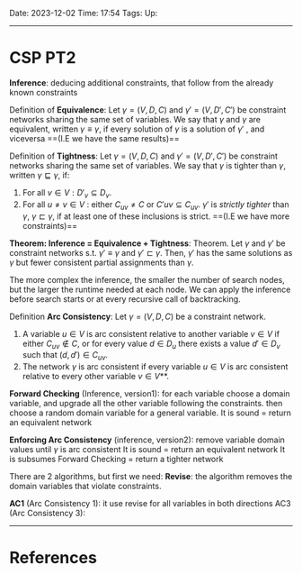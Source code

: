 Date: 2023-12-02
Time: 17:54
Tags:
Up: 

---
# CSP PT2

**Inference**: deducing additional constraints, that follow from the already known constraints

Definition of **Equivalence**: 
Let $\gamma = (V, D, C)$ and $\gamma' = (V, D', C')$ be constraint networks sharing the same set of variables. We say that $\gamma$ and $\gamma$ are equivalent, written $\gamma \equiv \gamma$, if every solution of $\gamma$ is a solution of $\gamma'$ , and viceversa
==(I.E we have the same results)==

Definition of **Tightness**:
Let $\gamma = (V, D, C)$ and $\gamma'= (V, D',C')$ be constraint networks sharing the same set of variables. We say that $\gamma$ is tighter than $\gamma$, written $\gamma \sqsubseteq \gamma$, if:
1. For all $v \in V: D'_v \subseteq D_v$. 
2. For all $u \neq v \in V$ : either $C_{uv} \neq C$ or $C'{uv} \subseteq C_{uv}$. 
$\gamma'$ is *strictly tighter* than $\gamma$, $\gamma \sqsubset \gamma$, if at least one of these inclusions is strict.
==(I.E we have more constraints)==

**Theorem: Inference = Equivalence + Tightness**:
Theorem. Let $\gamma$ and $\gamma'$ be constraint networks s.t. $\gamma' \equiv \gamma$ and $\gamma' \sqsubset \gamma$. Then, $\gamma'$ has the same solutions as $\gamma$ but fewer consistent partial assignments than $\gamma$.

The more complex the inference, the smaller the number of search nodes, but the larger the runtime needed at each node. We can apply the inference before search starts or at every recursive call of backtracking. 

Definition **Arc Consistency**: 
Let $\gamma = (V, D, C)$ be a constraint network. 
1. A variable $u \in V$ is arc consistent relative to another variable $v \in V$ if either $C_{uv} \notin C$, or for every value $d \in D_u$ there exists a value $d' \in D_v$ such that $(d, d') \in C_{uv}$. 
2. The network $\gamma$ is arc consistent if every variable $u \in V$ is arc consistent relative to every other variable $v \in V$**.

**Forward Checking** (Inference, version1):
for each variable choose a domain variable, and upgrade all the other variable following the constraints. then choose a random domain variable for a general variable. 
It is sound = return an equivalent network

**Enforcing Arc Consistency** (inference, version2):
remove variable domain values until $\gamma$ is arc consistent
It is sound = return an equivalent network
It is subsumes Forward Checking = return a tighter network 

There are 2 algorithms, but first we need:
**Revise**:
the algorithm removes the domain variables that violate constraints.

**AC1** (Arc Consistency 1):
it use revise for all variables in both directions
AC3 (Arc Consistency 3):



---
# References
